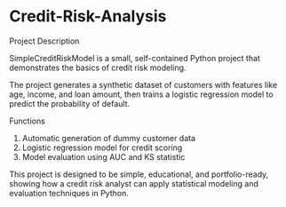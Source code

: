 # Credit-Risk-Analysis
Project Description

SimpleCreditRiskModel is a small, self-contained Python project that demonstrates the basics of credit risk modeling.

The project generates a synthetic dataset of customers with features like age, income, and loan amount, then trains a logistic regression model to predict the probability of default.

Functions
1. Automatic generation of dummy customer data 
2. Logistic regression model for credit scoring
3. Model evaluation using AUC and KS statistic 

This project is designed to be simple, educational, and portfolio-ready, showing how a credit risk analyst can apply statistical modeling and evaluation techniques in Python.
